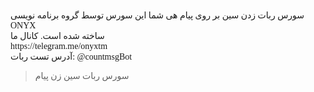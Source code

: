 <link href="http://font.is-best.net/font/BYekan.css" rel="stylesheet">
<link href="http://font.is-best.net/font/iransans.css" rel="stylesheet">
<font face="BYekan">
سورس ربات زدن سین بر روی پیام هی شما این سورس توسط گروه برنامه نویسی<br> ONYX<br> ساخته شده است. کانال ما<br> https://telegram.me/onyxtm
<br>
آدرس تست ربات: @countmsgBot
</font>

<font face="iransans">
<blockquote>
سورس ربات سین زن پیام
</blockquote>
</font>
